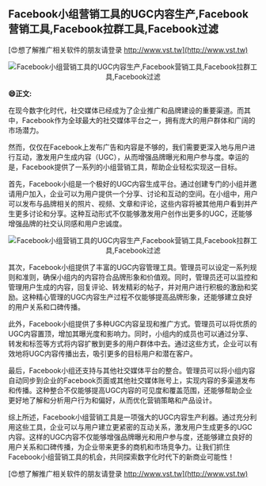 ## **Facebook小组营销工具的UGC内容生产,Facebook营销工具,Facebook拉群工具,Facebook过滤**

[😍想了解推广相关软件的朋友请登录 http://www.vst.tw](http://www.vst.tw)

 <center><img src="https://vst.tw/MP4/tuiguang/png/3.png" alt="Facebook小组营销工具的UGC内容生产,Facebook营销工具,Facebook拉群工具,Facebook过滤"></center>

**😄正文:**

在现今数字化时代，社交媒体已经成为了企业推广和品牌建设的重要渠道。而其中，Facebook作为全球最大的社交媒体平台之一，拥有庞大的用户群体和广阔的市场潜力。

然而，仅仅在Facebook上发布广告和内容是不够的，我们需要更深入地与用户进行互动，激发用户生成内容（UGC），从而增强品牌曝光和用户参与度。幸运的是，Facebook提供了一系列的小组营销工具，帮助企业轻松实现这一目标。

首先，Facebook小组是一个极好的UGC内容生成平台。通过创建专门的小组并邀请用户加入，企业可以为用户提供一个分享、讨论和互动的空间。在小组中，用户可以发布与品牌相关的照片、视频、文章和评论，这些内容将被其他用户看到并产生更多讨论和分享。这种互动形式不仅能够激发用户创作出更多的UGC，还能够增强品牌的社交认同感和用户忠诚度。

 <center><img src="https://vst.tw/MP4/tuiguang/png/6.png" alt="Facebook小组营销工具的UGC内容生产,Facebook营销工具,Facebook拉群工具,Facebook过滤"></center>

其次，Facebook小组提供了丰富的UGC内容管理工具。管理员可以设定一系列规则和准则，确保小组内的内容符合品牌形象和价值观。同时，管理员还可以监控和管理用户生成的内容，回复评论、转发精彩的帖子，并对用户进行积极的激励和奖励。这种精心管理的UGC内容生产过程不仅能够提高品牌形象，还能够建立良好的用户关系和口碑传播。

此外，Facebook小组提供了多种UGC内容呈现和推广方式。管理员可以将优质的UGC内容置顶，增加其曝光度和影响力。同时，小组内的成员也可以通过分享、转发和标签等方式将内容扩散到更多的用户群体中去。通过这些方式，企业可以有效地将UGC内容传播出去，吸引更多的目标用户和潜在客户。

最后，Facebook小组还支持与其他社交媒体平台的整合。管理员可以将小组内容自动同步到企业的Facebook页面或其他社交媒体账号上，实现内容的多渠道发布和传播。这种整合不仅能够提高UGC内容的可见度和覆盖范围，还能够帮助企业更好地了解和分析用户行为和偏好，从而优化营销策略和产品设计。

综上所述，Facebook小组营销工具是一项强大的UGC内容生产利器。通过充分利用这些工具，企业可以与用户建立更紧密的互动关系，激发用户生成更多的UGC内容。这样的UGC内容不仅能够增强品牌曝光和用户参与度，还能够建立良好的用户关系和口碑传播，为企业带来更多的商机和市场竞争力。让我们抓住Facebook小组营销工具的机会，共同探索数字化时代下的新商业可能性！

[😍想了解推广相关软件的朋友请登录 http://www.vst.tw](http://www.vst.tw)



